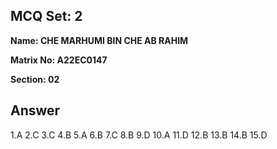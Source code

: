 ## MCQ Set: 2

**Name: CHE MARHUMI BIN CHE AB RAHIM**

**Matrix No: A22EC0147**

**Section: 02**

## Answer
1.A
2.C
3.C
4.B
5.A
6.B
7.C
8.B
9.D
10.A
11.D
12.B 
13.B
14.B
15.D
